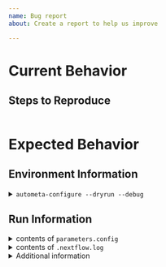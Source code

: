 ```yaml
---
name: Bug report
about: Create a report to help us improve

---
```


<!--
Hi!  Read this; it's important.

This is an issue tracker for Autometa.  File bug reports for Autometa here.

**please include all requested information below.**

If a maintainer determines more information is required to understand
your issue, and it is not provided (in a timely manner), your issue may be closed.

-->

# Current Behavior

<!-- What actually happens?
     If you want to include console output, please use "Steps to Reproduce" below. -->

## Steps to Reproduce

<!-- If the current behavior is a bug, please provide specific, minimal steps to independently reproduce.
     Include the exact autometa commands that reproduce the issue and their output between the ticks below. -->

```bash

```

# Expected Behavior
<!-- What do you think should happen? -->

## Environment Information

<details><summary><code>autometa-configure --dryrun --debug</code></summary><p>

<!-- between the ticks below, paste the output of 'autometa-configure --dryrun --debug' -->

```bash

```

</p></details>

## Run Information

<details><summary>contents of <code>parameters.config</code></summary><p>
<!-- between the ticks below, paste the information from your input config file
'cat </path/to/your/input/parameters.config>' -->

```bash

```

</p></details>

<details><summary>contents of <code>.nextflow.log</code></summary><p>
<!-- between the ticks below, paste the information from the autometa written config file
within the output directory of the autometa run. 'cat </path/to/your/outdir/metagenome.config>' -->

```bash

```

</p></details>

<details><summary>Additional information</summary><p>
<!-- between the ticks below, paste any additional information generated during
the run that you think would be helpful for troubleshooting. -->

```bash

```

</p></details>
